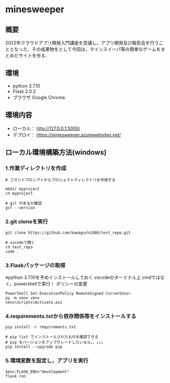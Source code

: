 # minesweeper

## 概要
2022年クラウドアプリ開発入門講座を受講し，アプリ開発及び報告会を行うこととなった．その成果物をとして今回は，マインスイーパ等の簡単なゲームをまとめたサイトを作る．

## 環境
- python 3.7.10
- Flask 2.0.2
- ブラウザ Google Chrome
## 環境内容
- ローカル： http://127.0.0.1:5000/
- デプロイ： https://minesweeper.azurewebsites.net/

## ローカル環境構築方法(windows)

### 1.作業ディレクトリを作成


```
# コマンドプロンプトからプロジェクトディレクトリを作成する

mkdir myproject
cd myproject

# git があるか確認
git --version
```
### 2.git cloneを実行
```
git clone https://github.com/kawaguchi880/test_repo.git

# vscodeで開く
cd test_repo
code .
```

### 3.Flaskパッケージの取得
 ※python 3.7.10を予めインストールしておく
 vscodeのターミナル上 cmdではなく，powershellで実行！
 ポリシーの変更
```
PowerShell Set-ExecutionPolicy RemoteSigned CurrentUser
py -m venv venv
venv\Scripts\Activate.ps1
```

### 4.requirements.txtから依存関係等をインストールする
```
pip install -r requirements.txt

# pip list でインストールされたものを確認できる
# pip をバージョンをアップグレードしたいなら，，↓↓↓
pip install --upgrade pip
```

### 5.環境変数を設定し，アプリを実行
```
$env:FLASK_ENV="development"
flask run
```

